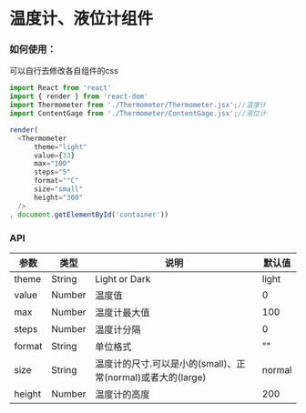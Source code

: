 # 温度计、液位计组件

### 如何使用：
可以自行去修改各自组件的css
```js
import React from 'react'
import { render } from 'react-dom'
import Thermometer from './Thermometer/Thermometer.jsx';//温度计
import ContentGage from './Thermometer/ContentGage.jsx';//液位计

render(
  <Thermometer
      theme="light"
      value={33}
      max="100"
      steps="5"
      format="°C"
      size="small"
      height="300"
  />
, document.getElementById('container'))
```
### API

参数 | 类型 | 说明 | 默认值
---|---|---|---
theme|String|Light or Dark|light
value|Number|温度值|0
max|Number|温度计最大值|100
steps|Number|温度计分隔|0
format|String|单位格式|""
size|String|温度计的尺寸.可以是小的(small)、正常(normal)或者大的(large)|normal
height|Number|温度计的高度|200



